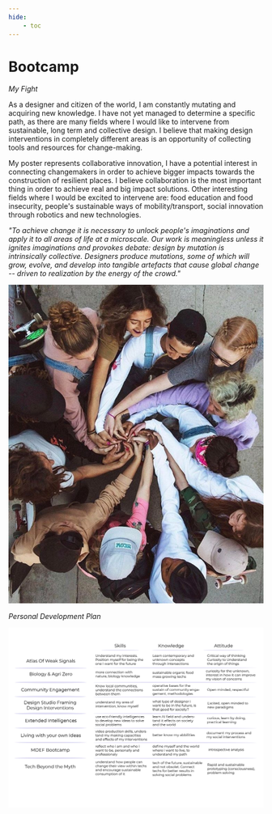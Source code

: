 ```yaml
---
hide:
    - toc
---
```


# Bootcamp


*My Fight*

As a designer and citizen of the world, I am constantly mutating and acquiring new knowledge. I have not yet managed to determine a specific path, as there are many fields where I would like to intervene from sustainable, long term and collective design. I believe that making design interventions in completely different areas is an opportunity of collecting tools and resources for change-making.

My poster represents collaborative innovation, I have a potential interest in connecting changemakers in order to achieve bigger impacts towards the construction of resilient places. I believe collaboration is the most important thing in order to achieve real and big impact solutions.
Other interesting fields where I would be excited to intervene are: food education and food insecurity, people's sustainable ways of mobility/transport, social innovation through robotics and new technologies.

*"To achieve change it is necessary to unlock people's imaginations and apply it to all areas of life at a microscale. Our work is meaningless unless it ignites imaginations and provokes debate: design by mutation is intrinsically collective. Designers produce mutations, some of which will grow, evolve, and develop into tangible artefacts that cause global change -- driven to realization by the energy of the crowd."*

![](../images/collaboration.jpg)


*Personal Development Plan*

![Pdp](../images/personal%20develop.%20materias.jpg)
